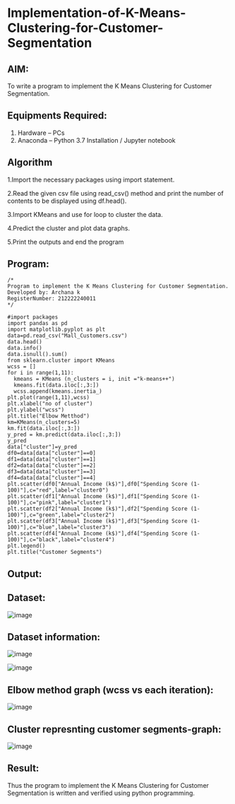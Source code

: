 # Implementation-of-K-Means-Clustering-for-Customer-Segmentation

## AIM:
To write a program to implement the K Means Clustering for Customer Segmentation.

## Equipments Required:
1. Hardware – PCs
2. Anaconda – Python 3.7 Installation / Jupyter notebook

## Algorithm
1.Import the necessary packages using import statement.

2.Read the given csv file using read_csv() method and print the number of contents to be displayed using df.head().

3.Import KMeans and use for loop to cluster the data.

4.Predict the cluster and plot data graphs.

5.Print the outputs and end the program


## Program:
```
/*
Program to implement the K Means Clustering for Customer Segmentation.
Developed by: Archana k
RegisterNumber: 212222240011
*/
```


```
#import packages
import pandas as pd
import matplotlib.pyplot as plt
data=pd.read_csv("Mall_Customers.csv")
data.head()
data.info()
data.isnull().sum()
from sklearn.cluster import KMeans
wcss = []
for i in range(1,11):
  kmeans = KMeans (n_clusters = i, init ="k-means++")
  kmeans.fit(data.iloc[:,3:])
  wcss.append(kmeans.inertia_)
plt.plot(range(1,11),wcss)
plt.xlabel("no of cluster")
plt.ylabel("wcss")
plt.title("Elbow Metthod")
km=KMeans(n_clusters=5)
km.fit(data.iloc[:,3:])
y_pred = km.predict(data.iloc[:,3:])
y_pred
data["cluster"]=y_pred
df0=data[data["cluster"]==0]
df1=data[data["cluster"]==1]
df2=data[data["cluster"]==2]
df3=data[data["cluster"]==3]
df4=data[data["cluster"]==4]
plt.scatter(df0["Annual Income (k$)"],df0["Spending Score (1-100)"],c="red",label="cluster0")
plt.scatter(df1["Annual Income (k$)"],df1["Spending Score (1-100)"],c="pink",label="cluster1")
plt.scatter(df2["Annual Income (k$)"],df2["Spending Score (1-100)"],c="green",label="cluster2")
plt.scatter(df3["Annual Income (k$)"],df3["Spending Score (1-100)"],c="blue",label="cluster3")
plt.scatter(df4["Annual Income (k$)"],df4["Spending Score (1-100)"],c="black",label="cluster4")
plt.legend()
plt.title("Customer Segments")
```


## Output:
## Dataset:
![image](https://github.com/22009150/Implementation-of-K-Means-Clustering-for-Customer-Segmentation/assets/118708624/afbcb3f0-41a0-4e9e-bafd-a0fafb3334c0)

## Dataset information:
![image](https://github.com/22009150/Implementation-of-K-Means-Clustering-for-Customer-Segmentation/assets/118708624/253e3aeb-6850-4bfd-b39b-9e82bf90d834)

![image](https://github.com/22009150/Implementation-of-K-Means-Clustering-for-Customer-Segmentation/assets/118708624/b654a77d-774e-4cc0-9396-4353a521f7cc)

## Elbow method graph (wcss vs each iteration):
![image](https://github.com/22009150/Implementation-of-K-Means-Clustering-for-Customer-Segmentation/assets/118708624/c7b3a69a-089c-4ff3-b253-9a2a0b6e0daa)

## Cluster represnting customer segments-graph:
![image](https://github.com/22009150/Implementation-of-K-Means-Clustering-for-Customer-Segmentation/assets/118708624/c898bcee-13f7-49d2-918c-dc151a9702f3)



## Result:
Thus the program to implement the K Means Clustering for Customer Segmentation is written and verified using python programming.
